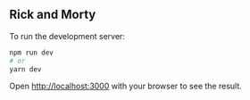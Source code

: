 ## Rick and Morty

To run the development server:

```bash
npm run dev
# or
yarn dev
```

Open [http://localhost:3000](http://localhost:3000) with your browser to see the result.
